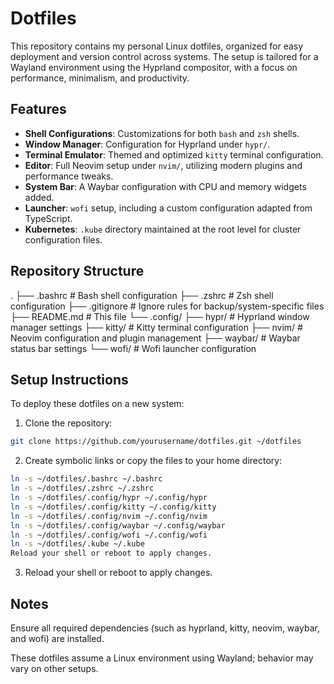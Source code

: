 # Dotfiles

This repository contains my personal Linux dotfiles, organized for easy deployment and version control across systems. The setup is tailored for a Wayland environment using the Hyprland compositor, with a focus on performance, minimalism, and productivity.

## Features

- **Shell Configurations**: Customizations for both `bash` and `zsh` shells.
- **Window Manager**: Configuration for Hyprland under `hypr/`.
- **Terminal Emulator**: Themed and optimized `kitty` terminal configuration.
- **Editor**: Full Neovim setup under `nvim/`, utilizing modern plugins and performance tweaks.
- **System Bar**: A Waybar configuration with CPU and memory widgets added.
- **Launcher**: `wofi` setup, including a custom configuration adapted from TypeScript.
- **Kubernetes**: `.kube` directory maintained at the root level for cluster configuration files.

## Repository Structure
.
├── .bashrc # Bash shell configuration
├── .zshrc # Zsh shell configuration
├── .gitignore # Ignore rules for backup/system-specific files
├── README.md # This file
└── .config/
├── hypr/ # Hyprland window manager settings
├── kitty/ # Kitty terminal configuration
├── nvim/ # Neovim configuration and plugin management
├── waybar/ # Waybar status bar settings
└── wofi/ # Wofi launcher configuration

## Setup Instructions

To deploy these dotfiles on a new system:

1. Clone the repository:

```bash
git clone https://github.com/yourusername/dotfiles.git ~/dotfiles
```

2. Create symbolic links or copy the files to your home directory:

```bash
ln -s ~/dotfiles/.bashrc ~/.bashrc
ln -s ~/dotfiles/.zshrc ~/.zshrc
ln -s ~/dotfiles/.config/hypr ~/.config/hypr
ln -s ~/dotfiles/.config/kitty ~/.config/kitty
ln -s ~/dotfiles/.config/nvim ~/.config/nvim
ln -s ~/dotfiles/.config/waybar ~/.config/waybar
ln -s ~/dotfiles/.config/wofi ~/.config/wofi
ln -s ~/dotfiles/.kube ~/.kube
Reload your shell or reboot to apply changes.
```
3. Reload your shell or reboot to apply changes.


## Notes
Ensure all required dependencies (such as hyprland, kitty, neovim, waybar, and wofi) are installed.

These dotfiles assume a Linux environment using Wayland; behavior may vary on other setups.
